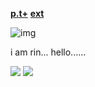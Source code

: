 [**p.t+**](x) [**ext**](x)
 
 ![img](https://64.media.tumblr.com/65311f06941217204f2d44d2cd3b5e37/tumblr_ox8ag8kUNE1uxjyz9o3_540.pnj)
 
  i am rin... hello......

 
 [<img src="https://img.shields.io/badge/Line-00C300?style=for-the-badge&logo=line&logoColor=white">](https://line.me/ti/p/Tk_7xdYBVV) [<img src="https://img.shields.io/badge/Twitter-1DA1F2?style=for-the-badge&logo=twitter&logoColor=white">](https://twitter.com/fish1779)
